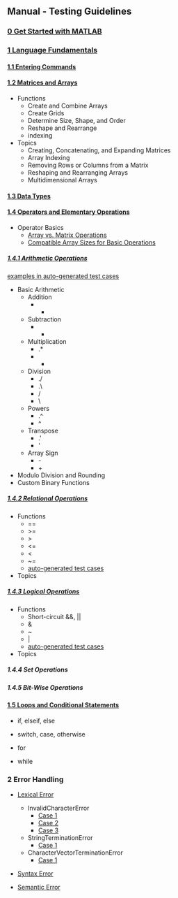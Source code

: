 ## Manual - Testing Guidelines

### [0 Get Started with MATLAB](https://ww2.mathworks.cn/help/matlab/getting-started-with-matlab.html?s_tid=CRUX_lftnav)

### [1 Language Fundamentals](https://ww2.mathworks.cn/help/matlab/language-fundamentals.html?s_tid=CRUX_lftnav)
#### [1.1 Entering Commands](https://ww2.mathworks.cn/help/matlab/entering-commands.html?s_tid=CRUX_lftnav)
#### [1.2 Matrices and Arrays](https://ww2.mathworks.cn/help/matlab/matrices-and-arrays.html?s_tid=CRUX_lftnav)
- Functions
  - Create and Combine Arrays
  - Create Grids
  - Determine Size, Shape, and Order
  - Reshape and Rearrange
  - indexing
- Topics
  - Creating, Concatenating, and Expanding Matrices
  - Array Indexing
  - Removing Rows or Columns from a Matrix
  - Reshaping and Rearranging Arrays
  - Multidimensional Arrays
#### [1.3 Data Types](https://ww2.mathworks.cn/help/matlab/data-types.html?s_tid=CRUX_lftnav)
#### [1.4 Operators and Elementary Operations](https://ww2.mathworks.cn/help/matlab/operators-and-elementary-operations.html?s_tid=CRUX_lftnav)
- Operator Basics
  - [Array vs. Matrix Operations](https://ww2.mathworks.cn/help/matlab/matlab_prog/array-vs-matrix-operations.html)
  - [Compatible Array Sizes for Basic Operations](https://ww2.mathworks.cn/help/matlab/matlab_prog/compatible-array-sizes-for-basic-operations.html)
##### [1.4.1 Arithmetic Operations](https://ww2.mathworks.cn/help/matlab/arithmetic-operators.html)
[examples in auto-generated test cases](test_interpreter/test_cases/language_fundamentals/iv_operators_and_elementary_operations/test_1_arithmetic_operations.m)
- Basic Arithmetic
  - Addition
    - +
  - Subtraction
    - -
  - Multiplication
    - .*
    - *
  - Division
    - ./
    - .\\
    - /
    - \\
  - Powers
    - .^
    - ^
  - Transpose
    - .'
    - '
  - Array Sign
    - \-
    - \+
- Modulo Division and Rounding
- Custom Binary Functions
##### [1.4.2 Relational Operations](https://ww2.mathworks.cn/help/matlab/relational-operators.html)
- Functions
  - ==
  - \>=
  - \>
  - <=
  - <
  - ~=
  - [auto-generated test cases](test_interpreter/test_cases/language_fundamentals/iv_operators_and_elementary_operations/test_2_relational_operations.m)
- Topics
##### [1.4.3 Logical Operations](https://ww2.mathworks.cn/help/matlab/logical-operations.html)
- Functions
  - Short-circuit &&, ||
  - &
  - ~
  - |
  - [auto-generated test cases](test_interpreter/test_cases/language_fundamentals/iv_operators_and_elementary_operations/test_3_logical_operations.m)
- Topics
##### 1.4.4 Set Operations
##### 1.4.5 Bit-Wise Operations
#### [1.5 Loops and Conditional Statements](https://ww2.mathworks.cn/help/matlab/control-flow.html?s_tid=CRUX_lftnav)
- if, elseif, else  
  
- switch, case, otherwise  
  
- for  
  
- while  
  

### 2 Error Handling
- [Lexical Error](main/exceptions/i_lexical_exception.py)
  - InvalidCharacterError
    - [Case 1](test_interpreter/test_cases/error_handling/i_lexical_error/invalid_character_error/test_1.m)
    - [Case 2](test_interpreter/test_cases/error_handling/i_lexical_error/invalid_character_error/test_2.m)
    - [Case 3](test_interpreter/test_cases/error_handling/i_lexical_error/invalid_character_error/test_3.m)
  - StringTerminationError
    - [Case 1](test_interpreter/test_cases/error_handling/i_lexical_error/string_termination_error/test_1.m)
  - CharacterVectorTerminationError
    - [Case 1](test_interpreter/test_cases/error_handling/i_lexical_error/character_vector_termination_error/test_1.m)
- [Syntax Error](main/exceptions/ii_syntactic_exceptions.py)

- [Semantic Error](main/exceptions/iii_semantic_exceptions.py)